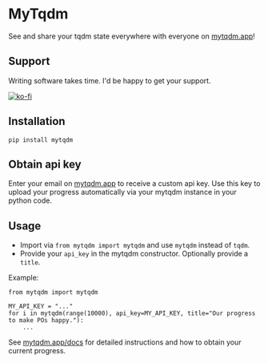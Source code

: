 # MyTqdm
See and share your tqdm state everywhere with everyone on [mytqdm.app](https://mytqdm.app)!

## Support
Writing software takes time. I'd be happy to get your support.

[![ko-fi](https://ko-fi.com/img/githubbutton_sm.svg)](https://ko-fi.com/Y8Y11M25J7)

## Installation
```pip install mytqdm```

## Obtain api key
Enter your email on [mytqdm.app](https://mytqdm.app) to receive a custom api key. Use this key to upload your progress automatically via your mytqdm instance in your python code.

## Usage
- Import via ```from mytqdm import mytqdm``` and use ```mytqdm``` instead of ```tqdm```.
- Provide your ```api_key``` in the mytqdm constructor. Optionally provide a ```title```.

Example:
```
from mytqdm import mytqdm

MY_API_KEY = "..."
for i in mytqdm(range(10000), api_key=MY_API_KEY, title="Our progress to make POs happy."):
    ...
```

See [mytqdm.app/docs](https://mytqdm.app/docs) for detailed instructions and how to obtain your current progress.
